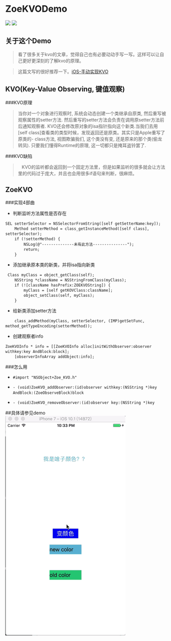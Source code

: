 # ZoeKVODemo
![](https://img.shields.io/badge/Title-ZoeKVODemo-ff69b4.svg)
![](https://img.shields.io/badge/Author-zoe-0f69b4.svg)
## 关于这个Demo
> 看了很多关于kvo的文章，觉得自己也有必要动动手写一写。这样可以让自己更好更深刻的了解kvo的原理。

> 这篇文写的很好推荐一下。[iOS-手动实现KVO](http://www.jianshu.com/p/bf053a28accb)


## KVO(Key-Value Observing, 键值观察)
###KVO原理
>    当你对一个对象进行观察时, 系统会动态创建一个类继承自原类, 然后重写被观察属性的setter方法. 然后重写的setter方法会负责在调用原setter方法前后通知观察者. KVO还会修改原对象的isa指针指向这个新类.当我们去用[self class]查看类的类型时候，发现返回还是原类。其实只是Apple重写了原类的- class方法, 视图欺骗我们, 这个类没有变, 还是原来的那个类(偷龙转凤). 只要我们懂得Runtime的原理, 这一切都只是掩耳盗铃罢了.


###KVO缺陷
>    KVO的监听都会返回到一个固定方法里，但是如果监听的很多就会让方法里的代码过于庞大，并且也会用很多if语句来判断，很麻烦。


## ZoeKVO


###实现4部曲

- 判断监听方法属性是否存在
```
SEL setterSelector = NSSelectorFromString([self getSetterName:key]);
    Method setterMethod = class_getInstanceMethod([self class], setterSelector);
    if (!setterMethod) {
        NSLog(@"--------------未有此方法---------------");
        return;
    }
```

- 添加继承原本类的新类，并将isa指向新类
```
 Class myClass = object_getClass(self);
    NSString *className = NSStringFromClass(myClass);
    if (![className hasPrefix:ZOEKVOString]) {
        myClass = [self getKOVClass:className];
        object_setClass(self, myClass);
    }

```

- 给新类添加setter方法
```
    class_addMethod(myClass, setterSelector, (IMP)getSetFunc, method_getTypeEncoding(setterMethod));

```

- 创建观察者info
```
ZoeKVOInfo * info = [[ZoeKVOInfo alloc]initWithObserver:observer withkey:key AndBlock:block];
    [observerInfoArray addObject:info];
```
###怎么用

- `#import "NSObject+Zoe_KVO.h"`

- `- (void)ZoeKVO_addObserver:(id)observer withkey:(NSString *)key AndBlock:(ZoeObserveBlock)block`

- `- (void)ZoeKVO_removeObserver:(id)observer key:(NSString *)key`


##具体请参见demo
![](https://github.com/zzzzzzzzzzzzzoe/ZoeKVODemo/blob/master/gifFile/kvo.gif)
